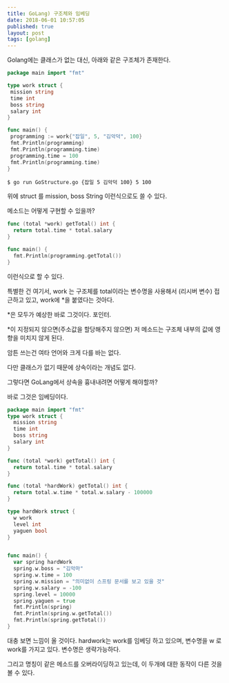 ```yaml
---
title: GoLang) 구조체와 임베딩
date: 2018-06-01 10:57:05
published: true
layout: post
tags: [golang]
---
```


Golang에는 클래스가 없는 대신, 아래와 같은 구조체가 존재한다.

```go
package main import "fmt"

type work struct {
 mission string
 time int
 boss string
 salary int
}

func main() {
 programming := work{"잡일", 5, "김악덕", 100}
 fmt.Println(programming)
 fmt.Println(programming.time)
 programming.time = 100
 fmt.Println(programming.time)
}
```

```
$ go run GoStructure.go {잡일 5 김악덕 100} 5 100
```

위에 struct 를 mission, boss String 이런식으로도 쓸 수 있다.

메소드는 어떻게 구현할 수 있을까?

```go
func (total *work) getTotal() int {
  return total.time * total.salary
}

func main() {
  fmt.Println(programming.getTotal())
}
```

이런식으로 할 수 있다.

특별한 건 여기서, work 는 구조체를 total이라는 변수명을 사용해서 (리시버 변수) 접근하고 있고, work에 \*을 붙였다는 것아다.

\*은 모두가 예상한 바로 그것이다. 포인터.

\*이 지정되지 않으면(주소값을 할당해주지 않으면) 저 메소드는 구조체 내부의 값에 영향을 미치지 않게 된다.

암튼 쓰는건 여타 언어와 크게 다를 바는 없다.

다만 클래스가 없기 때문에 상속이라는 개념도 없다.

그렇다면 GoLang에서 상속을 흉내내려면 어떻게 해야할까?

바로 그것은 임베딩이다.

```go
package main import "fmt"
type work struct {
  mission string
  time int
  boss string
  salary int
}

func (total *work) getTotal() int {
  return total.time * total.salary
}

func (total *hardWork) getTotal() int {
  return total.w.time * total.w.salary - 100000
}

type hardWork struct {
  w work
  level int
  yaguen bool
}


func main() {
  var spring hardWork
  spring.w.boss = "김악마"
  spring.w.time = 100
  spring.w.mission = "의미없이 스프링 문서를 보고 있을 것"
  spring.w.salary = -100
  spring.level = 10000
  spring.yaguen = true
  fmt.Println(spring)
  fmt.Println(spring.w.getTotal())
  fmt.Println(spring.getTotal())
}
```

대충 보면 느낌이 올 것이다. hardwork는 work를 임베딩 하고 있으며, 변수명을 w 로 work를 가지고 있다. 변수명은 생략가능하다.

그리고 명칭이 같은 메소드를 오버라이딩하고 있는데, 이 두개에 대한 동작이 다른 것을 볼 수 있다.
